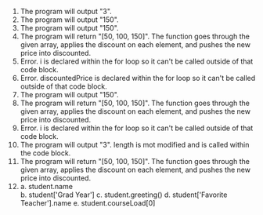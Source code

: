 1. The program will output "3".
2. The program will output "150".
3. The program will output "150".
4. The program will return "[50, 100, 150]". The function goes through the given array, applies the discount on each element, and pushes the new price into discounted.
5. Error. i is declared within the for loop so it can't be called outside of that code block.
6. Error. discountedPrice is declared within the for loop so it can't be called outside of that code block.
7. The program will output "150".
8. The program will return "[50, 100, 150]". The function goes through the given array, applies the discount on each element, and pushes the new price into discounted.
9. Error. i is declared within the for loop so it can't be called outside of that code block.
10. The program will output "3". length is mot modified and is called within the code block.
11. The program will return "[50, 100, 150]". The function goes through the given array, applies the discount on each element, and pushes the new price into discounted.
12. 
    a. student.name <br> 
    b. student['Grad Year']
    c. student.greeting()
    d. student['Favorite Teacher'].name
    e. student.courseLoad[0]

